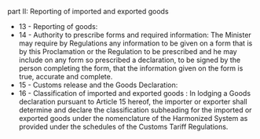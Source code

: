 part II: Reporting of imported and exported goods 

<ul>
			<li>13 - Reporting of goods: <ul>
			</ul></li>			<li>14 - Authority to prescribe forms and required information: The Minister may require by Regulations any information to be given on a form that is by this Proclamation or the Regulation to be prescribed and he may include on any form so prescribed a declaration, to be signed by the person completing the form, that the information given on the form is true, accurate and complete. <ul>
			</ul></li>			<li>15 - Customs release and the Goods Declaration: <ul>
			</ul></li>			<li>16 - Classification of imported and exported goods : In lodging a Goods declaration pursuant to Article 15 hereof, the importer or exporter shall determine and declare the classification subheading for the imported or exported goods under the nomenclature of the Harmonized System as provided under the schedules of the Customs Tariff Regulations. <ul>
			</ul></li></ul>
